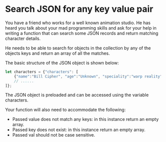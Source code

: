 # Search JSON for any key value pair

You have a friend who works for a well known animation studio. He has heard you talk about your mad programming skills
and ask for your help in writing a function that can search some JSON records and return matching character details.

He needs to be able to search for objects in the collection by any of the objects keys and return an array of all the matches.

The basic structure of the JSON object is shown below:

```javascript
let characters = {"characters": [
    {"name":"Bill Cipher", "age":"Unknown", "speciality":"warp reality"},
    // ......
]};
```

The JSON object is preloaded and can be accessed using the variable characters.

Your function will also need to accommodate the following:

- Passed value does not match any keys: in this instance return an empty array.
- Passed key does not exist: in this instance return an empty array.
- Passed val should not be case sensitive.
